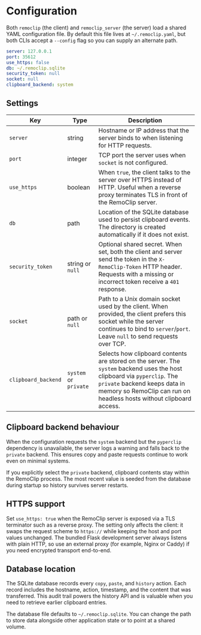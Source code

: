 # Configuration

Both `remoclip` (the client) and `remoclip_server` (the server) load a shared
YAML configuration file. By default this file lives at `~/.remoclip.yaml`, but
both CLIs accept a `--config` flag so you can supply an alternate path.

```yaml
server: 127.0.0.1
port: 35612
use_https: false
db: ~/.remoclip.sqlite
security_token: null
socket: null
clipboard_backend: system
```

## Settings

| Key | Type | Description |
| --- | ---- | ----------- |
| `server` | string | Hostname or IP address that the server binds to when listening for HTTP requests. |
| `port` | integer | TCP port the server uses when `socket` is not configured. |
| `use_https` | boolean | When `true`, the client talks to the server over HTTPS instead of HTTP. Useful when a reverse proxy terminates TLS in front of the RemoClip server. |
| `db` | path | Location of the SQLite database used to persist clipboard events. The directory is created automatically if it does not exist. |
| `security_token` | string or `null` | Optional shared secret. When set, both the client and server send the token in the `X-RemoClip-Token` HTTP header. Requests with a missing or incorrect token receive a `401` response. |
| `socket` | path or `null` | Path to a Unix domain socket used by the client. When provided, the client prefers this socket while the server continues to bind to `server`/`port`. Leave `null` to send requests over TCP. |
| `clipboard_backend` | `system` or `private` | Selects how clipboard contents are stored on the server. The `system` backend uses the host clipboard via `pyperclip`. The `private` backend keeps data in memory so RemoClip can run on headless hosts without clipboard access. |

## Clipboard backend behaviour

When the configuration requests the `system` backend but the `pyperclip`
dependency is unavailable, the server logs a warning and falls back to the
`private` backend. This ensures copy and paste requests continue to work even on
minimal systems.

If you explicitly select the `private` backend, clipboard contents stay within
the RemoClip process. The most recent value is seeded from the database during
startup so history survives server restarts.

## HTTPS support

Set `use_https: true` when the RemoClip server is exposed via a TLS terminator
such as a reverse proxy. The setting only affects the client: it swaps the
request scheme to `https://` while keeping the host and port values unchanged.
The bundled Flask development server always listens with plain HTTP, so use an
external proxy (for example, Nginx or Caddy) if you need encrypted transport
end-to-end.

## Database location

The SQLite database records every `copy`, `paste`, and `history` action. Each
record includes the hostname, action, timestamp, and the content that was
transferred. This audit trail powers the history API and is valuable when you
need to retrieve earlier clipboard entries.

The database file defaults to `~/.remoclip.sqlite`. You can change the path to
store data alongside other application state or to point at a shared volume.
